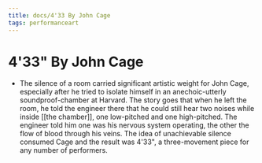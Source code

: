 ```yaml
---
title: docs/4'33 By John Cage
tags: performanceart
---
```


# 4'33" By John Cage
- The silence of a room carried significant artistic weight for John Cage, especially after he tried to isolate himself in an anechoic-utterly soundproof-chamber at Harvard. The story goes that when he left the room, he told the engineer there that he could still hear two noises while inside [[the chamber]], one low-pitched and one high-pitched. The engineer told him one was his nervous system operating, the other the flow of blood through his veins. The idea of unachievable silence consumed Cage and the result was 4'33", a three-movement piece for any number of performers.